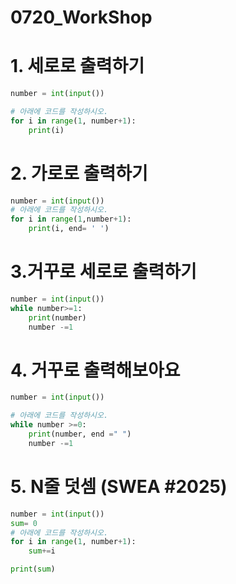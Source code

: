 # 0720_WorkShop

# 1. 세로로 출력하기

```python
number = int(input())

# 아래에 코드를 작성하시오.
for i in range(1, number+1):
    print(i)
```



# 2. 가로로 출력하기

```python
number = int(input())
# 아래에 코드를 작성하시오.
for i in range(1,number+1):
    print(i, end= ' ')
```





# 3.거꾸로 세로로 출력하기

```python
number = int(input())
while number>=1:
    print(number)
    number -=1
```



# 4. 거꾸로 출력해보아요

```python
number = int(input())

# 아래에 코드를 작성하시오.
while number >=0:
    print(number, end =" ")
    number -=1
```



# 5.  N줄 덧셈 (SWEA #2025)

```python
number = int(input())
sum= 0
# 아래에 코드를 작성하시오.
for i in range(1, number+1):
    sum+=i

print(sum)
```

